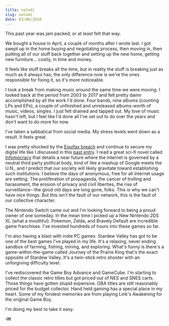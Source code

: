 ```yaml
---
title: naledi
slug: naledi
date: 03/06/2018
---
```


This past year was jam packed, or at least felt that way.

We bought a house in April, a couple of months after I wrote last. I got swept up in the home buying and negotiating process, then moving in, then putting all of our stuff back together and setting up the new home, getting new furniture... costly, in time and money. 

It feels like stuff breaks all the time, but in reality the stuff is breaking just as much as it always has; the only difference now is we're the ones responsible for fixing it, so it's more noticeable. 

I took a break from making music around the same time we were moving. I looked back at the period from 2003 to 2017 and felt pretty damn accomplished by all the work I'd done. Four bands, nine albums (counting LPs and EPs), a couple of unfinished and unreleased albums-worth of music, videos, singles. I just felt drained and tapped out. My love of music hasn't left, but I feel like I'd done all I've set out to do over the years and don't want to do more for now.

I've taken a sabbatical from social media. My stress levels went down as a result. It feels great. 

I was pretty shocked by the [Equifax breach](https://en.wikipedia.org/wiki/Equifax#May%E2%80%93July_2017_data_breach) and continue to secure my digital life like I discussed in this [past entry](/blog/password). I read a great sci-fi novel called [Infomocracy](https://www.goodreads.com/book/show/26114433-infomocracy) that details a near future where the internet is governed by a neutral third party political body, kind of like a mashup of Google meets the U.N., and I predict that our society will likely gravitate toward establishing such institutions. I believe the days of anonymous, free for all internet usage are setting. The proliferation of propaganda, the cancer of trolling and harassment, the erosion of privacy and civil liberties, the rise of surveillance--the good old days are long gone, folks. This is why we can't have nice things. But this isn't the fault of our network, this is the fault of our collective character. 

The Nintendo Switch came out and I'm looking forward to being a proud owner of one someday. In the mean time I picked up a New Nintendo 2DS XL (what a mouthful). Pokemon, Zelda, and Bravely Default are incredible game franchises. I've invested hundreds of hours into these games so far. 

I'm also having a blast with indie PC games. Stardew Valley has got to be one of the best games I've played in my life. It's a relaxing, never ending sandbox of farming, fishing, mining, and exploring. What's funny is there's a game-within-the-game called Journey of the Prairie King that's the exact opposite of Stardew Valley. It's a twin-stick retro shooter with an unforgiving difficulty level. 

I've rediscovered the Game Boy Advance and GameCube. I'm starting to collect the classic retro titles but got priced out of NES and SNES carts. Those things have gotten stupid expensive. GBA titles are still reasonably priced for the budget collector. Hand held gaming has a special place in my heart. Some of my fondest memories are from playing Link's Awakening for the original Game Boy. 

I'm doing my best to take it easy. 

**-H**







